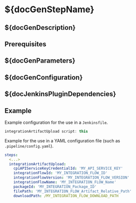 # ${docGenStepName}

## ${docGenDescription}

## Prerequisites

## ${docGenParameters}

## ${docGenConfiguration}

## ${docJenkinsPluginDependencies}

## Example

Example configuration for the use in a `Jenkinsfile`.

```groovy
integrationArtifactUpload script: this
```

Example for the use in a YAML configuration file (such as `.pipeline/config.yaml`).

```yaml
steps:
  <...>
  integrationArtifactUpload:
    cpiAPIServiceKeyCredentialId: 'MY_API_SERVICE_KEY'
    integrationFlowId: 'MY_INTEGRATION_FLOW_ID'
    integrationFlowVersion: 'MY_INTEGRATION_FLOW_VERSION'
    integrationFlowName: 'MY_INTEGRATION_FLOW_Name'
    packageId: 'MY_INTEGRATION_Package_ID'
    filePath: 'MY_INTEGRATION_FLOW_Artifact_Relative_Path'
    downloadPath: /MY_INTEGRATION_FLOW_DOWNLOAD_PATH
```

